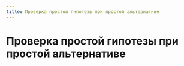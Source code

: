 ```yaml
---
title: Проверка простой гипотезы при простой альтернативе
---
```


# Проверка простой гипотезы при простой альтернативе